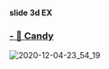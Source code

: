 #### slide 3d EX

### [- 🍬 Candy](https://github.com/gr-p/css/tree/main/Candy)

![2020-12-04-23_54_19](https://user-images.githubusercontent.com/54713067/101178368-44a64200-368c-11eb-87cd-0d22c3a7327a.gif)

